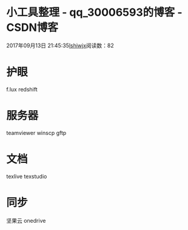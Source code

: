 # 小工具整理 - qq_30006593的博客 - CSDN博客





2017年09月13日 21:45:35[lshiwjx](https://me.csdn.net/qq_30006593)阅读数：82








# 护眼

f.lux redshift

# 服务器

teamviewer winscp gftp

# 文档

texlive texstudio 

# 同步

坚果云 onedrive



